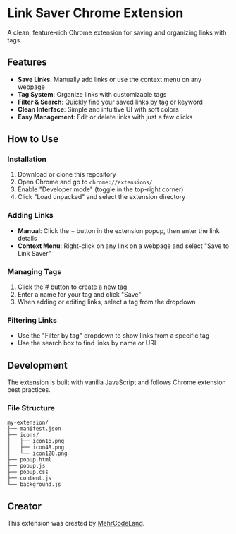 # Link Saver Chrome Extension

A clean, feature-rich Chrome extension for saving and organizing links with tags.

## Features

- **Save Links**: Manually add links or use the context menu on any webpage
- **Tag System**: Organize links with customizable tags
- **Filter & Search**: Quickly find your saved links by tag or keyword
- **Clean Interface**: Simple and intuitive UI with soft colors
- **Easy Management**: Edit or delete links with just a few clicks

## How to Use

### Installation

1. Download or clone this repository
2. Open Chrome and go to `chrome://extensions/`
3. Enable "Developer mode" (toggle in the top-right corner)
4. Click "Load unpacked" and select the extension directory

### Adding Links

- **Manual**: Click the + button in the extension popup, then enter the link details
- **Context Menu**: Right-click on any link on a webpage and select "Save to Link Saver"

### Managing Tags

1. Click the # button to create a new tag
2. Enter a name for your tag and click "Save"
3. When adding or editing links, select a tag from the dropdown

### Filtering Links

- Use the "Filter by tag" dropdown to show links from a specific tag
- Use the search box to find links by name or URL

## Development

The extension is built with vanilla JavaScript and follows Chrome extension best practices.

### File Structure

```
my-extension/
├── manifest.json
├── icons/
│   ├── icon16.png
│   ├── icon48.png
│   └── icon128.png
├── popup.html
├── popup.js
├── popup.css
├── content.js
└── background.js
```

## Creator

This extension was created by [MehrCodeLand](https://github.com/MehrCodeLand).